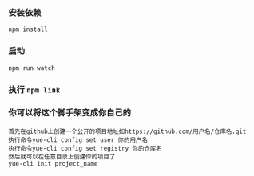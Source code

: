 ### 安装依赖

`npm install`

### 启动

`npm run watch`

### 执行 `npm link`

### 你可以将这个脚手架变成你自己的

```
首先在github上创建一个公开的项目地址如https://github.com/用户名/仓库名.git
执行命令yue-cli config set user 你的用户名
执行命令yue-cli config set registry 你的仓库名
然后就可以在任意目录上创建你的项目了
yue-cli init project_name
```

